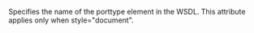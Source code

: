 Specifies the name of the porttype element in the WSDL.
            This attribute applies only when style="document".